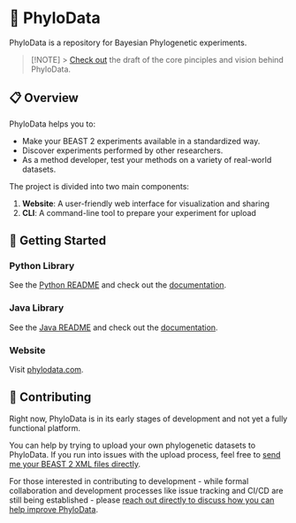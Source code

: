 # 🧬 PhyloData

PhyloData is a repository for Bayesian Phylogenetic experiments.

> [!NOTE] > [Check out](PRINCIPLES.md) the draft of the core pinciples and vision behind PhyloData.

## 📋 Overview

PhyloData helps you to:

- Make your BEAST 2 experiments available in a standardized way.
- Discover experiments performed by other researchers.
- As a method developer, test your methods on a variety of real-world datasets.

The project is divided into two main components:

1. **Website**: A user-friendly web interface for visualization and sharing
2. **CLI**: A command-line tool to prepare your experiment for upload

## 🚀 Getting Started

### Python Library

See the [Python README](./python/README.md) and check out the [documentation](https://phylodata.com/docs/python_first_steps).

### Java Library

See the [Java README](./java/README.md) and check out the [documentation](https://phylodata.com/docs/java_first_steps).

### Website

Visit [phylodata.com](https://phylodata.com).

## 👥 Contributing

Right now, PhyloData is in its early stages of development and not yet a fully functional platform.

You can help by trying to upload your own phylogenetic datasets to PhyloData. If you run into issues with the upload process, feel free to [send me your BEAST 2 XML files directly](mailto:tobia.ochsner@hotmail.com).

For those interested in contributing to development - while formal collaboration and development processes like issue tracking and CI/CD are still being established - please [reach out directly to discuss how you can help improve PhyloData](mailto:tobia.ochsner@hotmail.com).

